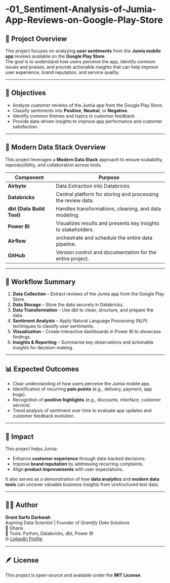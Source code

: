 # -01_Sentiment-Analysis-of-Jumia-App-Reviews-on-Google-Play-Store

## 🧠 Project Overview
This project focuses on analyzing **user sentiments** from the **Jumia mobile app** reviews available on the **Google Play Store**.  
The goal is to understand how users perceive the app, identify common issues and praises, and provide actionable insights that can help improve user experience, brand reputation, and service quality.

---

## 🎯 Objectives
- Analyze customer reviews of the Jumia app from the Google Play Store.  
- Classify sentiments into **Positive**, **Neutral**, or **Negative**.  
- Identify common themes and topics in customer feedback.  
- Provide data-driven insights to improve app performance and customer satisfaction.

---

## 🧱 Modern Data Stack Overview
This project leverages a **Modern Data Stack** approach to ensure scalability, reproducibility, and collaboration across tools.

| Component | Purpose |
|------------|----------|
| **Airbyte** | Data Extraction into Databricks |
| **Databricks** | Central platform for storing and processing the review data. |
| **dbt (Data Build Tool)** | Handles transformations, cleaning, and data modeling. |
| **Power BI** | Visualizes results and presents key insights to stakeholders. |
| **Airflow** | orchestrate and schedule the entire data pipeline. |
| **GitHub** | Version control and documentation for the entire project. |

---

## 🔄 Workflow Summary
1. **Data Collection** – Extract reviews of the Jumia app from the Google Play Store.  
2. **Data Storage** – Store the data securely in Databricks.  
3. **Data Transformation** – Use dbt to clean, structure, and prepare the data.  
4. **Sentiment Analysis** – Apply Natural Language Processing (NLP) techniques to classify user sentiments.  
5. **Visualization** – Create interactive dashboards in Power BI to showcase findings.  
6. **Insights & Reporting** – Summarize key observations and actionable insights for decision-making.

---

## 📊 Expected Outcomes
- Clear understanding of how users perceive the Jumia mobile app.  
- Identification of recurring **pain points** (e.g., delivery, payment, app bugs).  
- Recognition of **positive highlights** (e.g., discounts, interface, customer service).  
- Trend analysis of sentiment over time to evaluate app updates and customer feedback evolution.  

---

## 🚀 Impact
This project helps Jumia:
- Enhance **customer experience** through data-backed decisions.  
- Improve **brand reputation** by addressing recurring complaints.  
- Align **product improvements** with user expectations.  

It also serves as a demonstration of how **data analytics** and **modern data tools** can uncover valuable business insights from unstructured text data.

---

## 👨‍💻 Author
**Grant Sarfo Darkwah**  
Aspiring Data Scientist | Founder of *Grantify Data Solutions*  
📍 Ghana  
💼 Tools: Python, Databricks, dbt, Power BI  
🌐 [LinkedIn Profile](#)

---

## 🪶 License
This project is open-source and available under the **MIT License**.

